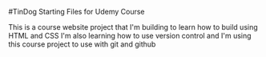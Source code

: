 #TinDog Starting Files for Udemy Course

This is a course website project that I'm building to learn how to build using HTML and CSS
I'm also learning how to use version control and I'm using this course project to use with git and github
